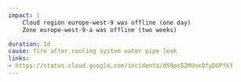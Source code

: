```yaml
---
impact: |
    Cloud region europe-west-9 was offline (one day)
    Zone europe-west-9-a was offline (two weeks)

duration: 1d
cause: fire after cooling system water pipe leak
links:
- https://status.cloud.google.com/incidents/dS9ps52MUnxQfyDGPfkY
---
```

